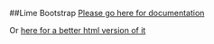 ##Lime Bootstrap
[Please go here for documentation](system/docs/Manual)

Or [here for a better html version of it](http://lundalogik.github.io/limebootstrap)
